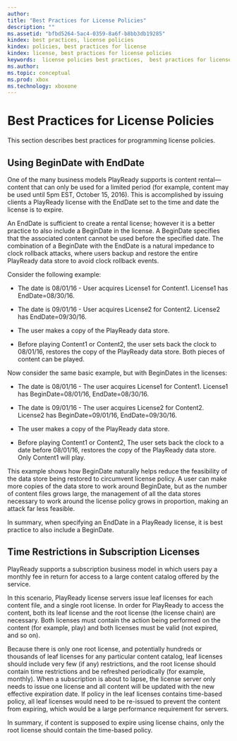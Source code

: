 ```yaml
---
author: 
title: "Best Practices for License Policies"
description: ""
ms.assetid: "bfbd5264-5ac4-0359-8a6f-b8bb3db19285"
kindex: best practices, license policies
kindex: policies, best practices for license
kindex: license, best practices for license policies
keywords:  license policies best practices,  best practices for license policies,  best practices for license policies license
ms.author: 
ms.topic: conceptual
ms.prod: xbox
ms.technology: xboxone
---
```



# Best Practices for License Policies
   
  
This section describes best practices for programming license policies.   
 
## Using BeginDate with EndDate
   
  
One of the many business models PlayReady supports is content rental&mdash;content that can only be used for a limited period (for example, content may be used until 5pm EST, October 15, 2016). This is accomplished by issuing clients a PlayReady license with the EndDate set to the time and date the license is to expire.   
   
  
An EndDate is sufficient to create a rental license; however it is a better practice to also include a BeginDate in the license. A BeginDate specifies that the associated content cannot be used before the specified date. The combination of a BeginDate with the EndDate is a natural impedance to clock rollback attacks, where users backup and restore the entire PlayReady data store to avoid clock rollback events.   
   
  
Consider the following example:  
 
   *  The date is 08/01/16 - User acquires License1 for Content1. License1 has EndDate=08/30/16. 
  
   *  The date is 09/01/16 - User acquires License2 for Content2. License2 has EndDate=09/30/16. 
  
   *  The user makes a copy of the PlayReady data store. 
  
   *  Before playing Content1 or Content2, the user sets back the clock to 08/01/16, restores the copy of the PlayReady data store. Both pieces of content can be played.   

   
  
Now consider the same basic example, but with BeginDates in the licenses:   
 
   *  The date is 08/01/16 - The user acquires License1 for Content1. License1 has BeginDate=08/01/16, EndDate=08/30/16. 
  
   *  The date is 09/01/16 - The user acquires License2 for Content2. License2 has BeginDate=09/01/16, EndDate=09/30/16. 
  
   *  The user makes a copy of the PlayReady data store. 
  
   *  Before playing Content1 or Content2, The user sets back the clock to a date before 08/01/16, restores the copy of the PlayReady data store. Only Content1 will play.   

   
  
This example shows how BeginDate naturally helps reduce the feasibility of the data store being restored to circumvent license policy. A user can make more copies of the data store to work around BeginDate, but as the number of content files grows large, the management of all the data stores necessary to work around the license policy grows in proportion, making an attack far less feasible.   
   
  
In summary, when specifying an EndDate in a PlayReady license, it is best practice to also include a BeginDate.   
 
## Time Restrictions in Subscription Licenses
   
  
PlayReady supports a subscription business model in which users pay a monthly fee in return for access to a large content catalog offered by the service.   
   
  
In this scenario, PlayReady license servers issue leaf licenses for each content file, and a single root license. In order for PlayReady to access the content, both its leaf license and the root license (the license chain) are necessary. Both licenses must contain the action being performed on the content (for example, play) and both licenses must be valid (not expired, and so on).   
   
  
Because there is only one root license, and potentially hundreds or thousands of leaf licenses for any particular content catalog, leaf licenses should include very few (if any) restrictions, and the root license should contain time restrictions and be refreshed periodically (for example, monthly). When a subscription is about to lapse, the license server only needs to issue one license and all content will be updated with the new effective expiration date. If policy in the leaf licenses contains time-based policy, all leaf licenses would need to be re-issued to prevent the content from expiring, which would be a large performance requirement for servers.   
   
  
In summary, if content is supposed to expire using license chains, only the root license should contain the time-based policy.   
 
 
